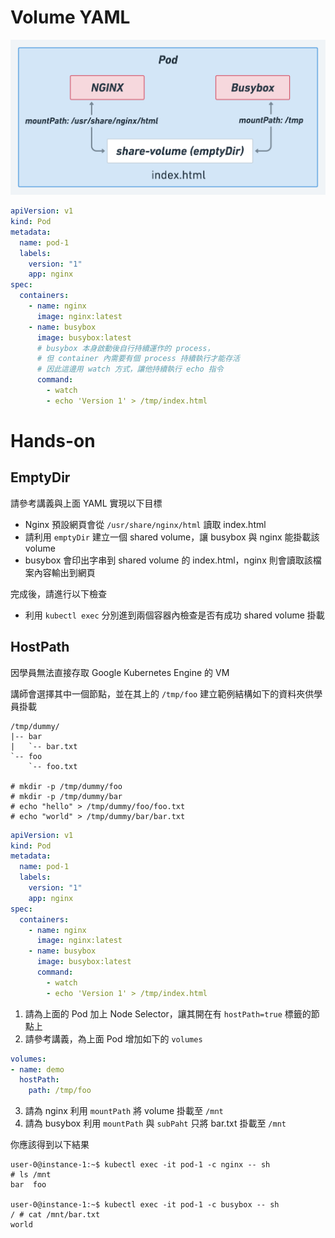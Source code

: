 # Volume YAML

![](assets/pod.png)

```yaml
apiVersion: v1
kind: Pod
metadata:
  name: pod-1
  labels:
    version: "1"
    app: nginx
spec:
  containers:
    - name: nginx
      image: nginx:latest
    - name: busybox
      image: busybox:latest
      # busybox 本身啟動後自行持續運作的 process，
      # 但 container 內需要有個 process 持續執行才能存活
      # 因此這邊用 watch 方式，讓他持續執行 echo 指令
      command:
        - watch
        - echo 'Version 1' > /tmp/index.html
```

# Hands-on

## EmptyDir

請參考講義與上面 YAML 實現以下目標

* Nginx 預設網頁會從 `/usr/share/nginx/html` 讀取 index.html
* 請利用 `emptyDir` 建立一個 shared volume，讓 busybox 與 nginx 能掛載該 volume
* busybox 會印出字串到 shared volume 的 index.html，nginx 則會讀取該檔案內容輸出到網頁

完成後，請進行以下檢查

* 利用 `kubectl exec` 分別進到兩個容器內檢查是否有成功 shared volume 掛載

## HostPath

因學員無法直接存取 Google Kubernetes Engine 的 VM

講師會選擇其中一個節點，並在其上的 `/tmp/foo` 建立範例結構如下的資料夾供學員掛載

```
/tmp/dummy/
|-- bar
|   `-- bar.txt
`-- foo
    `-- foo.txt

# mkdir -p /tmp/dummy/foo
# mkdir -p /tmp/dummy/bar
# echo "hello" > /tmp/dummy/foo/foo.txt
# echo "world" > /tmp/dummy/bar/bar.txt
```

```yaml
apiVersion: v1
kind: Pod
metadata:
  name: pod-1
  labels:
    version: "1"
    app: nginx
spec:
  containers:
    - name: nginx
      image: nginx:latest
    - name: busybox
      image: busybox:latest
      command:
        - watch
        - echo 'Version 1' > /tmp/index.html
```

1. 請為上面的 Pod 加上 Node Selector，讓其開在有 `hostPath=true` 標籤的節點上
2. 請參考講義，為上面 Pod 增加如下的 `volumes` 

```yaml
volumes:
- name: demo
  hostPath:
    path: /tmp/foo
```

3. 請為 nginx 利用 `mountPath` 將 volume 掛載至 `/mnt`
4. 請為 busybox 利用 `mountPath` 與 `subPaht` 只將 bar.txt 掛載至 `/mnt`

你應該得到以下結果

```
user-0@instance-1:~$ kubectl exec -it pod-1 -c nginx -- sh
# ls /mnt
bar  foo

user-0@instance-1:~$ kubectl exec -it pod-1 -c busybox -- sh
/ # cat /mnt/bar.txt
world
```